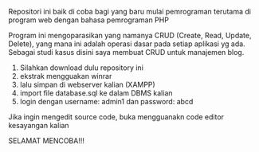 Repositori ini baik di coba bagi yang baru mulai pemrograman terutama di program web dengan bahasa pemrograman PHP

Program ini mengoparasikan yang namanya CRUD (Create, Read, Update, Delete), yang mana ini adalah operasi dasar pada setiap aplikasi yg ada.
Sebagai studi kasus disini saya membuat CRUD untuk manajemen blog.

1. Silahkan download dulu repository ini
2. ekstrak mengguakan winrar
3. lalu simpan di webserver kalian (XAMPP)
4. import file database.sql ke dalam DBMS kalian
5. login dengan username: admin1 dan password: abcd

Jika ingin mengedit source code, buka mengguanakn code editor kesayangan kalian

SELAMAT MENCOBA!!!
